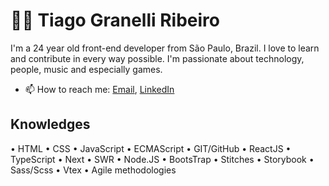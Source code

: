 # :man_technologist: Tiago Granelli Ribeiro

I'm a 24 year old front-end developer from São Paulo, Brazil. I love to learn and contribute in every way possible. I'm passionate about technology, people, music and especially games.

- 📫 How to reach me: [Email](tiago.granelli@gmail.com), [LinkedIn](https://www.linkedin.com/in/tiago-granelli/)
## Knowledges

• HTML
• CSS
• JavaScript
• ECMAScript 
• GIT/GitHub
• ReactJS
• TypeScript
• Next
• SWR
• Node.JS
• BootsTrap
• Stitches
• Storybook
• Sass/Scss
• Vtex
• Agile methodologies
